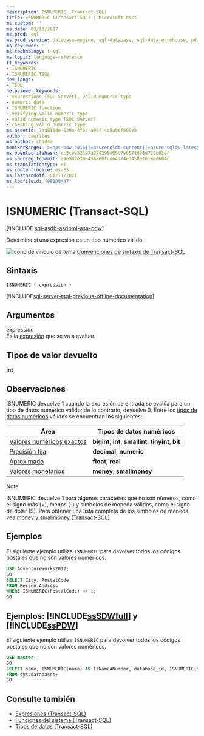 ```yaml
---
description: ISNUMERIC (Transact-SQL)
title: ISNUMERIC (Transact-SQL) | Microsoft Docs
ms.custom: ''
ms.date: 03/13/2017
ms.prod: sql
ms.prod_service: database-engine, sql-database, sql-data-warehouse, pdw
ms.reviewer: ''
ms.technology: t-sql
ms.topic: language-reference
f1_keywords:
- ISNUMERIC
- ISNUMERIC_TSQL
dev_langs:
- TSQL
helpviewer_keywords:
- expressions [SQL Server], valid numeric type
- numeric data
- ISNUMERIC function
- verifying valid numeric type
- valid numeric type [SQL Server]
- checking valid numeric type
ms.assetid: 7aa816de-529a-4f6c-a99f-4d5a9ef599eb
author: cawrites
ms.author: chadam
monikerRange: '>=aps-pdw-2016||=azuresqldb-current||=azure-sqldw-latest||>=sql-server-2016||>=sql-server-linux-2017||=azuresqldb-mi-current'
ms.openlocfilehash: cc5cee521a7a22429986bc7e6b71d96d729c03ef
ms.sourcegitcommit: a9e982e30e458866fcd64374e3458516182d604c
ms.translationtype: HT
ms.contentlocale: es-ES
ms.lasthandoff: 01/11/2021
ms.locfileid: "98100447"
---
```

# <a name="isnumeric-transact-sql"></a>ISNUMERIC (Transact-SQL)
[!INCLUDE [sql-asdb-asdbmi-asa-pdw](../../includes/applies-to-version/sql-asdb-asdbmi-asa-pdw.md)]

  Determina si una expresión es un tipo numérico válido.  
  
 ![Icono de vínculo de tema](../../database-engine/configure-windows/media/topic-link.gif "Icono de vínculo de tema") [Convenciones de sintaxis de Transact-SQL](../../t-sql/language-elements/transact-sql-syntax-conventions-transact-sql.md)  
  
## <a name="syntax"></a>Sintaxis  
  
```syntaxsql 
ISNUMERIC ( expression )  
```  
  
[!INCLUDE[sql-server-tsql-previous-offline-documentation](../../includes/sql-server-tsql-previous-offline-documentation.md)]

## <a name="arguments"></a>Argumentos
 *expression*  
 Es la [expresión](../../t-sql/language-elements/expressions-transact-sql.md) que se va a evaluar.  
  
## <a name="return-types"></a>Tipos de valor devuelto  
 **int**  
  
## <a name="remarks"></a>Observaciones  
 ISNUMERIC devuelve 1 cuando la expresión de entrada se evalúa para un tipo de datos numérico válido; de lo contrario, devuelve 0. Entre los [tipos de datos numéricos](../../t-sql/data-types/numeric-types.md) válidos se encuentran los siguientes:  

| Área | Tipos de datos numéricos |
|-|-|
| [Valores numéricos exactos](../../t-sql/data-types/int-bigint-smallint-and-tinyint-transact-sql.md) | **bigint**, **int**, **smallint**, **tinyint**, **bit** |
| [Precisión fija](../../t-sql/data-types/decimal-and-numeric-transact-sql.md) | **decimal**, **numeric** |
| [Aproximado](../../t-sql/data-types/float-and-real-transact-sql.md) | **float**, **real** |
| [Valores monetarios](../../t-sql/data-types/money-and-smallmoney-transact-sql.md) | **money**, **smallmoney** |

> [!NOTE]  
> ISNUMERIC devuelve 1 para algunos caracteres que no son números, como el signo más (+), menos (-) y símbolos de moneda válidos, como el signo de dólar ($). Para obtener una lista completa de los símbolos de moneda, vea [money y smallmoney &#40;Transact-SQL&#41;](../../t-sql/data-types/money-and-smallmoney-transact-sql.md).  
  
## <a name="examples"></a>Ejemplos  
 El siguiente ejemplo utiliza `ISNUMERIC` para devolver todos los códigos postales que no son valores numéricos.  
  
```sql
USE AdventureWorks2012;  
GO  
SELECT City, PostalCode  
FROM Person.Address   
WHERE ISNUMERIC(PostalCode) <> 1;  
GO  
```  
  
## <a name="examples-sssdwfull-and-sspdw"></a>Ejemplos: [!INCLUDE[ssSDWfull](../../includes/sssdwfull-md.md)] y [!INCLUDE[ssPDW](../../includes/sspdw-md.md)]  
 El siguiente ejemplo utiliza `ISNUMERIC` para devolver todos los códigos postales que no son valores numéricos.  
  
```sql
USE master;  
GO  
SELECT name, ISNUMERIC(name) AS IsNameANumber, database_id, ISNUMERIC(database_id) AS IsIdANumber   
FROM sys.databases;  
GO  
```  
  
## <a name="see-also"></a>Consulte también

- [Expresiones &#40;Transact-SQL&#41;](../../t-sql/language-elements/expressions-transact-sql.md)
- [Funciones del sistema &#40;Transact-SQL&#41;](../../relational-databases/system-functions/system-functions-category-transact-sql.md)
- [Tipos de datos &#40;Transact-SQL&#41;](../../t-sql/data-types/data-types-transact-sql.md)

